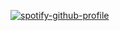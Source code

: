 [![spotify-github-profile](https://spotify-github-profile.kittinanx.com/api/view?uid=elq9bkrhs993g23o6sgrplm8t&cover_image=true&theme=novatorem&show_offline=false&background_color=121212&interchange=false&bar_color=53b14f&bar_color_cover=true)](https://github.com/kittinan/spotify-github-profile)
